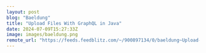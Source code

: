```yaml
---
layout: post
blog: "Baeldung"
title: "Upload Files With GraphQL in Java"
date: 2024-07-09T15:27:33Z
image: images/baeldung.png
remote_url: "https://feeds.feedblitz.com/~/900897134/0/baeldung~Upload-Files-With-GraphQL-in-Java"
---
```

